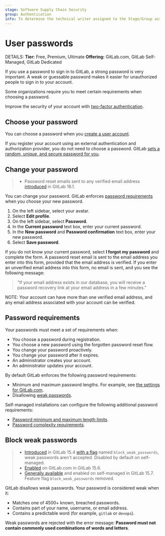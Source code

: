 ```yaml
---
stage: Software Supply Chain Security
group: Authentication
info: To determine the technical writer assigned to the Stage/Group associated with this page, see https://handbook.gitlab.com/handbook/product/ux/technical-writing/#assignments
---
```


# User passwords

DETAILS:
**Tier:** Free, Premium, Ultimate
**Offering:** GitLab.com, GitLab Self-Managed, GitLab Dedicated

If you use a password to sign in to GitLab, a strong password is very important. A weak or guessable password makes it
easier for unauthorized people to sign in to your account.

Some organizations require you to meet certain requirements when choosing a password.

Improve the security of your account with [two-factor authentication](account/two_factor_authentication.md).

## Choose your password

You can choose a password when you [create a user account](account/create_accounts.md).

If you register your account using an external authentication and
authorization provider, you do not need to choose a password. GitLab
[sets a random, unique, and secure password for you](../../security/passwords_for_integrated_authentication_methods.md).

## Change your password

> - Password reset emails sent to any verified email address [introduced](https://gitlab.com/gitlab-org/gitlab/-/issues/16311) in GitLab 16.1.

You can change your password. GitLab enforces [password requirements](#password-requirements) when you choose your new
password.

1. On the left sidebar, select your avatar.
1. Select **Edit profile**.
1. On the left sidebar, select **Password**.
1. In the **Current password** text box, enter your current password.
1. In the **New password** and **Password confirmation** text box, enter your new password.
1. Select **Save password**.

If you do not know your current password, select **I forgot my password**
and complete the form. A password reset email is sent to the email address you
enter into this form, provided that the email address is verified. If you enter an
unverified email address into this form, no email is sent, and you see the following
message:

> "If your email address exists in our database, you will receive a password recovery link at your email address in a few minutes."

NOTE:
Your account can have more than one verified email address, and any email address
associated with your account can be verified.

## Password requirements

Your passwords must meet a set of requirements when:

- You choose a password during registration.
- You choose a new password using the forgotten password reset flow.
- You change your password proactively.
- You change your password after it expires.
- An administrator creates your account.
- An administrator updates your account.

By default GitLab enforces the following password requirements:

- Minimum and maximum password lengths. For example,
  see [the settings for GitLab.com](../gitlab_com/index.md#password-requirements).
- Disallowing [weak passwords](#block-weak-passwords).

Self-managed installations can configure the following additional password requirements:

- [Password minimum and maximum length limits](../../security/password_length_limits.md).
- [Password complexity requirements](../../administration/settings/sign_up_restrictions.md#password-complexity-requirements).

## Block weak passwords

> - [Introduced](https://gitlab.com/gitlab-org/gitlab/-/issues/23610) in GitLab 15.4 [with a flag](../../administration/feature_flags.md) named `block_weak_passwords`, weak passwords aren't accepted. Disabled by default on self-managed.
> - [Enabled](https://gitlab.com/gitlab-org/gitlab/-/issues/363445) on GitLab.com in GitLab 15.6.
> - [Generally available](https://gitlab.com/gitlab-org/gitlab/-/issues/363445) and enabled on self-managed in GitLab 15.7. Feature flag `block_weak_passwords` removed.

GitLab disallows weak passwords. Your password is considered weak when it:

- Matches one of 4500+ known, breached passwords.
- Contains part of your name, username, or email address.
- Contains a predictable word (for example, `gitlab` or `devops`).

Weak passwords are rejected with the error message: **Password must not contain commonly used combinations of words and letters**.
